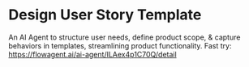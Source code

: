 # Design User Story Template
An AI Agent to structure user needs, define product scope, & capture behaviors in templates, streamlining product functionality.
Fast try: https://flowagent.ai/ai-agent/ILAex4p1C70Q/detail
